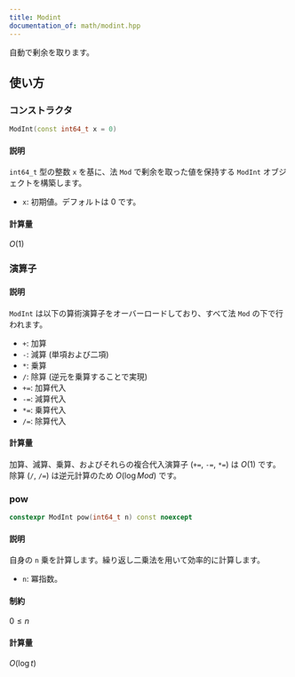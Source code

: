 ```yaml
---
title: Modint
documentation_of: math/modint.hpp
---
```

自動で剰余を取ります。
## 使い方

### コンストラクタ

```cpp
ModInt(const int64_t x = 0)
```

#### 説明

`int64_t` 型の整数 `x` を基に、法 `Mod` で剰余を取った値を保持する `ModInt` オブジェクトを構築します。

- `x`: 初期値。デフォルトは 0 です。

#### 計算量

$O(1)$

### 演算子

#### 説明

`ModInt` は以下の算術演算子をオーバーロードしており、すべて法 `Mod` の下で行われます。

- `+`: 加算
- `-`: 減算 (単項および二項)
- `*`: 乗算
- `/`: 除算 (逆元を乗算することで実現)
- `+=`: 加算代入
- `-=`: 減算代入
- `*=`: 乗算代入
- `/=`: 除算代入

#### 計算量

加算、減算、乗算、およびそれらの複合代入演算子 (`+=`, `-=`, `*=`) は $O(1)$ です。
除算 (`/`, `/=`) は逆元計算のため $O(\log Mod)$ です。

### pow

```cpp
constexpr ModInt pow(int64_t n) const noexcept
```

#### 説明

自身の `n` 乗を計算します。繰り返し二乗法を用いて効率的に計算します。

- `n`: 冪指数。

#### 制約

$0 \leq n$

#### 計算量

$O(\log t)$
